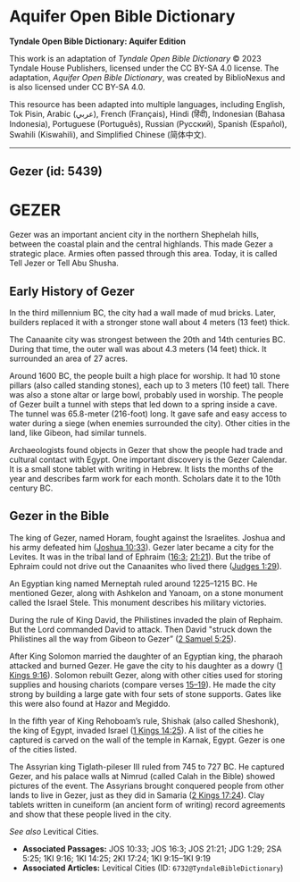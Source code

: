 # Aquifer Open Bible Dictionary

**Tyndale Open Bible Dictionary: Aquifer Edition**

This work is an adaptation of *Tyndale Open Bible Dictionary* © 2023 Tyndale House Publishers, licensed under the CC BY\-SA 4\.0 license. The adaptation, *Aquifer Open Bible Dictionary*, was created by BiblioNexus and is also licensed under CC BY\-SA 4\.0\.

This resource has been adapted into multiple languages, including English, Tok Pisin, Arabic (عربي), French (Français), Hindi (हिंदी), Indonesian (Bahasa Indonesia), Portuguese (Português), Russian (Русский), Spanish (Español), Swahili (Kiswahili), and Simplified Chinese (简体中文).



--------------------------------

## Gezer (id: 5439)

GEZER
=====

Gezer was an important ancient city in the northern Shephelah hills, between the coastal plain and the central highlands. This made Gezer a strategic place. Armies often passed through this area. Today, it is called Tell Jezer or Tell Abu Shusha.

Early History of Gezer
----------------------

In the third millennium BC, the city had a wall made of mud bricks. Later, builders replaced it with a stronger stone wall about 4 meters (13 feet) thick. 

The Canaanite city was strongest between the 20th and 14th centuries BC. During that time, the outer wall was about 4\.3 meters (14 feet) thick. It surrounded an area of 27 acres.

Around 1600 BC, the people built a high place for worship. It had 10 stone pillars (also called standing stones), each up to 3 meters (10 feet) tall. There was also a stone altar or large bowl, probably used in worship. The people of Gezer built a tunnel with steps that led down to a spring inside a cave. The tunnel was 65\.8\-meter (216\-foot) long. It gave safe and easy access to water during a siege (when enemies surrounded the city). Other cities in the land, like Gibeon, had similar tunnels.

Archaeologists found objects in Gezer that show the people had trade and cultural contact with Egypt. One important discovery is the Gezer Calendar. It is a small stone tablet with writing in Hebrew. It lists the months of the year and describes farm work for each month. Scholars date it to the 10th century BC.

Gezer in the Bible
------------------

The king of Gezer, named Horam, fought against the Israelites. Joshua and his army defeated him ([Joshua 10:33](https://ref.ly/Josh10:33)). Gezer later became a city for the Levites. It was in the tribal land of Ephraim ([16:3](https://ref.ly/Josh16:3); [21:21](https://ref.ly/Josh21:21)). But the tribe of Ephraim could not drive out the Canaanites who lived there ([Judges 1:29](https://ref.ly/Judg1:29)). 

An Egyptian king named Merneptah ruled around 1225–1215 BC. He mentioned Gezer, along with Ashkelon and Yanoam, on a stone monument called the Israel Stele. This monument describes his military victories.

During the rule of King David, the Philistines invaded the plain of Rephaim. But the Lord commanded David to attack. Then David "struck down the Philistines all the way from Gibeon to Gezer” ([2 Samuel 5:25](https://ref.ly/2Sam5:25)).

After King Solomon married the daughter of an Egyptian king, the pharaoh attacked and burned Gezer. He gave the city to his daughter as a dowry ([1 Kings 9:16](https://ref.ly/1Kgs9:16)). Solomon rebuilt Gezer, along with other cities used for storing supplies and housing chariots (compare verses [15–19](https://ref.ly/1Kgs9:15-1Kgs9:19)). He made the city strong by building a large gate with four sets of stone supports. Gates like this were also found at Hazor and Megiddo.

In the fifth year of King Rehoboam’s rule, Shishak (also called Sheshonk), the king of Egypt, invaded Israel ([1 Kings 14:25](https://ref.ly/1Kgs14:25)). A list of the cities he captured is carved on the wall of the temple in Karnak, Egypt. Gezer is one of the cities listed.

The Assyrian king Tiglath\-pileser III ruled from 745 to 727 BC. He captured Gezer, and his palace walls at Nimrud (called Calah in the Bible) showed pictures of the event. The Assyrians brought conquered people from other lands to live in Gezer, just as they did in Samaria ([2 Kings 17:24](https://ref.ly/2Kgs17:24)). Clay tablets written in cuneiform (an ancient form of writing) record agreements and show that these people lived in the city.

*See also* Levitical Cities.

* **Associated Passages:** JOS 10:33; JOS 16:3; JOS 21:21; JDG 1:29; 2SA 5:25; 1KI 9:16; 1KI 14:25; 2KI 17:24; 1KI 9:15–1KI 9:19
* **Associated Articles:** Levitical Cities (ID: `6732@TyndaleBibleDictionary`)

